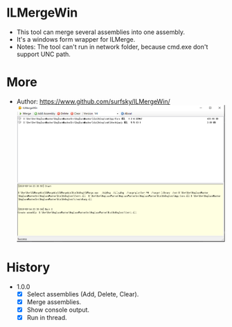 # ILMergeWin


- This tool can merge several assemblies into one assembly. 
- It's a windows form wrapper for ILMerge. 
- Notes: The tool can't run in network folder, because cmd.exe don't support UNC path.


# More
- Author: https://www.github.com/surfsky/ILMergeWin/
![](Snaps/ILMergeWin.png)

# History

- 1.0.0
    - [x] Select assemblies (Add, Delete, Clear).
    - [x] Merge assemblies.
    - [x] Show console output.
    - [x] Run in thread.
